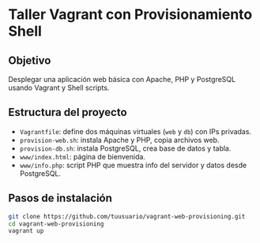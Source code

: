 # Taller Vagrant con Provisionamiento Shell

## Objetivo
Desplegar una aplicación web básica con Apache, PHP y PostgreSQL usando Vagrant y Shell scripts.

## Estructura del proyecto

- `Vagrantfile`: define dos máquinas virtuales (`web` y `db`) con IPs privadas.
- `provision-web.sh`: instala Apache y PHP, copia archivos web.
- `provision-db.sh`: instala PostgreSQL, crea base de datos y tabla.
- `www/index.html`: página de bienvenida.
- `www/info.php`: script PHP que muestra info del servidor y datos desde PostgreSQL.

## Pasos de instalación

```bash
git clone https://github.com/tuusuario/vagrant-web-provisioning.git
cd vagrant-web-provisioning
vagrant up